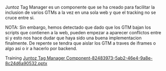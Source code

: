 Juntoz Tag Manager es un componente que se ha creado para facilitar la inclusion de varios GTMs a la vez en una sola web y que el tracking no se cruce entre si.

NOTA: Sin embargo, hemos detectado que dado que los GTM bajan los scripts que contienen a la web, pueden empezar a aparecer conflictos entre si y esto nos hace dudar que haya sido una buena implementacion finalmente.
De repente se tendra que aislar los GTM a traves de iframes o algo asi o ir a hacerlo por backend.

Training [Juntoz Tag Manager Component-82483973-5ab2-46e4-9a8e-8c24d6a90532.pptx](/.attachments/Juntoz%20Tag%20Manager%20Component-82483973-5ab2-46e4-9a8e-8c24d6a90532-e210dee7-72f0-4c55-828c-b93b83f86238.pptx)